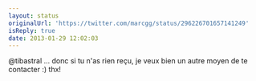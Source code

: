 ```yaml
---
layout: status
originalUrl: 'https://twitter.com/marcgg/status/296226701657141249'
isReply: true
date: 2013-01-29 12:02:03
---
```


@tibastral ... donc si tu n'as rien reçu, je veux bien un autre moyen de te contacter :) thx!
